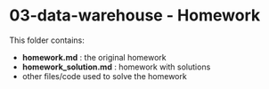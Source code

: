 # 03-data-warehouse - Homework
This folder contains:
- **homework.md** : the original homework
- **homework_solution.md** : homework with solutions
- other files/code used to solve the homework
